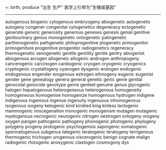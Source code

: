 =: birth, produce "出生 生产" 医学上引申为"生殖或基因"

---
autogenous
biogenic
cytogenous
embryogeny
abiogenetic
autogenetic
autogeny
congener
congenital
cytogenetics
degeneracy
ectogenetic
generate
generic
generosity
generous
geneses
genesis
genial
genitive
genitourinary
genius
monogenetic
ontogenetic
palingenetic
parthenogenetic
pathgenetic
philoprogenitive
plogenetic
primogenitor
primogeniture
progenitive
progenitor
radiogenetics
regeneracy
thermogenetic
xenogenetic
gentile
gentility
gentle
gentry
abiogenist
abiogenous
acrogen
allogeneic
allogenic
androgen
anthropogeny
cancerogenic
carcinogen
cardiogenic
cryogen
cryogenic
cryogenics
cryptogenic
crystallogeny
cyanogen
dysgenic
endogen
endogenic
endogenous
engender
erogenous
estrogen
ethnogeny
eugenic
eugenist
gender
gene
genealogy
genera
general
genetic
genic
genie
genital
genocidal
genocide
genotype
genre
genteel
genuine
genus
glycogenic
halogen
hepatogenous
heterogeneous
heterogenous
homogeneity
homogeneous
homogenise
homogenize
homogenous
hydrogen
indigene
indigenous
ingenious
ingenue
ingenuity
ingenuous
inhomogenous
isogenous
isogeny
ketogenic
kind
kindred
king
kinless
lactogenic
mammogenic
miscegenation
monogenic
monogenism
mutagen
mutagenic
myelogenous
necrogenic
neurogenic
nitrogen
oestrogen
ontogeny
orogeny
oxygen
pangen
pathogenic
pathogeny
phonogenic
photogenic
phylogeny
polygeny
progeny
protogenic
psychogenisis
saprogenic
somatogenic
spermatogenous
subgenus
telegenic
teratogenic
teratogeny
terrigenous
thermogenic
trichogen
urogenous
viscerogenic
benign
cognate
malign
radiogenic
rhizogenic
anoxygenic
clastogen
cosmogony
dys